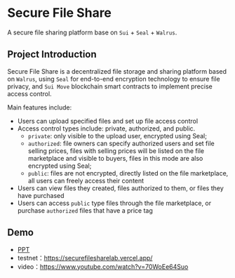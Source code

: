 # Secure File Share

A secure file sharing platform base on `Sui` + `Seal` + `Walrus`.

## Project Introduction

Secure File Share is a decentralized file storage and sharing platform based on `Walrus`, using `Seal` for end-to-end encryption technology to ensure file privacy, and `Sui Move` blockchain smart contracts to implement precise access control.

Main features include:
- Users can upload specified files and set up file access control
- Access control types include: private, authorized, and public.
  - `private`: only visible to the upload user, encrypted using Seal;
  - `authorized`: file owners can specify authorized users and set file selling prices, files with selling prices will be listed on the file marketplace and visible to buyers, files in this mode are also encrypted using Seal;
  - `public`: files are not encrypted, directly listed on the file marketplace, all users can freely access their content
- Users can view files they created, files authorized to them, or files they have purchased
- Users can access `public` type files through the file marketplace, or purchase `authorized` files that have a price tag

## Demo

- [PPT](./PPT/SecureFileShare-PPT.pdf)
- testnet：https://securefilesharelab.vercel.app/
- video：https://www.youtube.com/watch?v=70WoEe64Suo